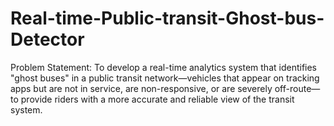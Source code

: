 # Real-time-Public-transit-Ghost-bus-Detector
Problem Statement: To develop a real-time analytics system that identifies "ghost buses" in a public transit network—vehicles that appear on tracking apps but are not in service, are non-responsive, or are severely off-route—to provide riders with a more accurate and reliable view of the transit system.
